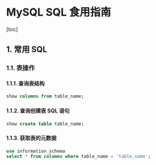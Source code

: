 # MySQL SQL 食用指南

[toc]

## 1. 常用 SQL

### 1.1. 表操作

#### 1.1.1. 查询表结构

```sql
show columns from table_name;
```

#### 1.1.2. 查询创建表 SQL 语句

```sql
show create table table_name;
```

#### 1.1.3. 获取表的元数据

```sql
use information_schema
select * from columns where table_name = 'table_name';
```
